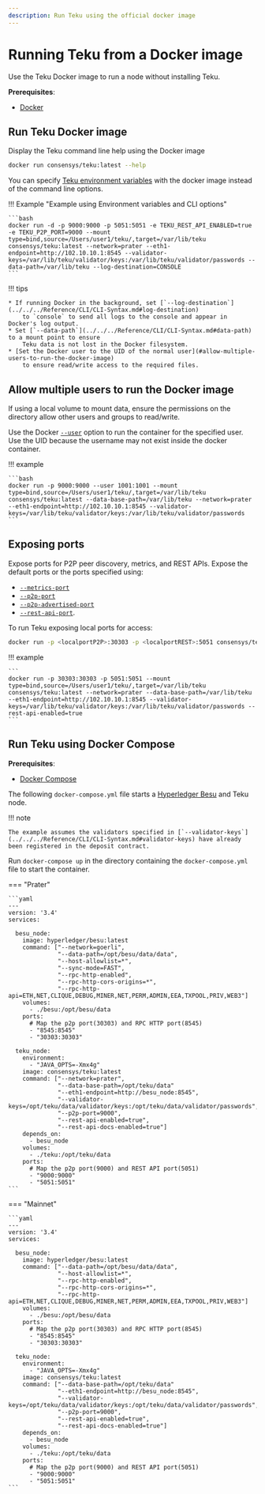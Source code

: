 ```yaml
---
description: Run Teku using the official docker image
---
```


# Running Teku from a Docker image

Use the Teku Docker image to run a node without installing Teku.

**Prerequisites**:

* [Docker](https://docs.docker.com/install/)

## Run Teku Docker image

Display the Teku command line help using the Docker image

```bash
docker run consensys/teku:latest --help
```

You can specify
[Teku environment variables](../../../Reference/CLI/CLI-Syntax.md#teku-environment-variables) with the
docker image instead of the command line options.

!!! Example "Example using Environment variables and CLI options"

    ```bash
    docker run -d -p 9000:9000 -p 5051:5051 -e TEKU_REST_API_ENABLED=true -e TEKU_P2P_PORT=9000 --mount type=bind,source=/Users/user1/teku/,target=/var/lib/teku consensys/teku:latest --network=prater --eth1-endpoint=http://102.10.10.1:8545 --validator-keys=/var/lib/teku/validator/keys:/var/lib/teku/validator/passwords --data-path=/var/lib/teku --log-destination=CONSOLE
    ```

!!! tips

    * If running Docker in the background, set [`--log-destination`](../../../Reference/CLI/CLI-Syntax.md#log-destination)
        to `console` to send all logs to the console and appear in Docker's log output.
    * Set [`--data-path`](../../../Reference/CLI/CLI-Syntax.md#data-path) to a mount point to ensure
        Teku data is not lost in the Docker filesystem.
    * [Set the Docker user to the UID of the normal user](#allow-multiple-users-to-run-the-docker-image)
        to ensure read/write access to the required files.

## Allow multiple users to run the Docker image

If using a local volume  to mount data, ensure the permissions on the directory allow other
users and groups to read/write.

Use the Docker [`--user`](https://docs.docker.com/engine/reference/commandline/run/) option to run
the container for the specified user. Use the UID because the username may not exist inside the
docker container.

!!! example

    ```bash
    docker run -p 9000:9000 --user 1001:1001 --mount type=bind,source=/Users/user1/teku/,target=/var/lib/teku consensys/teku:latest --data-base-path=/var/lib/teku --network=prater --eth1-endpoint=http://102.10.10.1:8545 --validator-keys=/var/lib/teku/validator/keys:/var/lib/teku/validator/passwords
    ```

## Exposing ports

Expose ports for P2P peer discovery, metrics, and REST APIs. Expose the default ports or the ports
specified using:

* [`--metrics-port`](../../../Reference/CLI/CLI-Syntax.md#metrics-port)
* [`--p2p-port`](../../../Reference/CLI/CLI-Syntax.md#p2p-port)
* [`--p2p-advertised-port`](../../../Reference/CLI/CLI-Syntax.md#p2p-advertised-port)
* [`--rest-api-port`](../../../Reference/CLI/CLI-Syntax.md#rest-api-port).

To run Teku exposing local ports for access:

```bash
docker run -p <localportP2P>:30303 -p <localportREST>:5051 consensys/teku:latest --network=<NETWORK> --data-base-path=<DATA_DIR> --eth1-endpoint=<URL> --validator-keys=<KEY_DIR>:<PASS_DIR> --rest-api-enabled=true
```

!!! example

    ```
    docker run -p 30303:30303 -p 5051:5051 --mount type=bind,source=/Users/user1/teku/,target=/var/lib/teku consensys/teku:latest --network=prater --data-base-path=/var/lib/teku --eth1-endpoint=http://102.10.10.1:8545 --validator-keys=/var/lib/teku/validator/keys:/var/lib/teku/validator/passwords --rest-api-enabled=true
    ```

## Run Teku using Docker Compose

**Prerequisites**:

* [Docker Compose](https://docs.docker.com/compose/)

The following `docker-compose.yml` file starts a [Hyperledger Besu] and Teku node.

!!! note

    The example assumes the validators specified in [`--validator-keys`](../../../Reference/CLI/CLI-Syntax.md#validator-keys) have already
    been registered in the deposit contract.

Run `docker-compose up` in the directory containing the `docker-compose.yml` file
to start the container.

=== "Prater"

    ```yaml
    ---
    version: '3.4'
    services:

      besu_node:
        image: hyperledger/besu:latest
        command: ["--network=goerli",
                  "--data-path=/opt/besu/data/data",
                  "--host-allowlist=*",
                  "--sync-mode=FAST",
                  "--rpc-http-enabled",
                  "--rpc-http-cors-origins=*",
                  "--rpc-http-api=ETH,NET,CLIQUE,DEBUG,MINER,NET,PERM,ADMIN,EEA,TXPOOL,PRIV,WEB3"]
        volumes:
          - ./besu:/opt/besu/data
        ports:
          # Map the p2p port(30303) and RPC HTTP port(8545)
          - "8545:8545"
          - "30303:30303"

      teku_node:
        environment:
          - "JAVA_OPTS=-Xmx4g"
        image: consensys/teku:latest
        command: ["--network=prater",
                  "--data-base-path=/opt/teku/data"
                  "--eth1-endpoint=http://besu_node:8545",
                  "--validator-keys=/opt/teku/data/validator/keys:/opt/teku/data/validator/passwords",
                  "--p2p-port=9000",
                  "--rest-api-enabled=true",
                  "--rest-api-docs-enabled=true"]
        depends_on:
          - besu_node
        volumes:
          - ./teku:/opt/teku/data
        ports:
          # Map the p2p port(9000) and REST API port(5051)
          - "9000:9000"
          - "5051:5051"
    ```

=== "Mainnet"

    ```yaml
    ---
    version: '3.4'
    services:

      besu_node:
        image: hyperledger/besu:latest
        command: ["--data-path=/opt/besu/data/data",
                  "--host-allowlist=*",
                  "--rpc-http-enabled",
                  "--rpc-http-cors-origins=*",
                  "--rpc-http-api=ETH,NET,CLIQUE,DEBUG,MINER,NET,PERM,ADMIN,EEA,TXPOOL,PRIV,WEB3"]
        volumes:
          - ./besu:/opt/besu/data
        ports:
          # Map the p2p port(30303) and RPC HTTP port(8545)
          - "8545:8545"
          - "30303:30303"

      teku_node:
        environment:
          - "JAVA_OPTS=-Xmx4g"
        image: consensys/teku:latest
        command: ["--data-base-path=/opt/teku/data"
                  "--eth1-endpoint=http://besu_node:8545",
                  "--validator-keys=/opt/teku/data/validator/keys:/opt/teku/data/validator/passwords",
                  "--p2p-port=9000",
                  "--rest-api-enabled=true",
                  "--rest-api-docs-enabled=true"]
        depends_on:
          - besu_node
        volumes:
          - ./teku:/opt/teku/data
        ports:
          # Map the p2p port(9000) and REST API port(5051)
          - "9000:9000"
          - "5051:5051"
    ```

<!-- Links -->
[Hyperledger Besu]: https://besu.hyperledger.org/en/stable/
